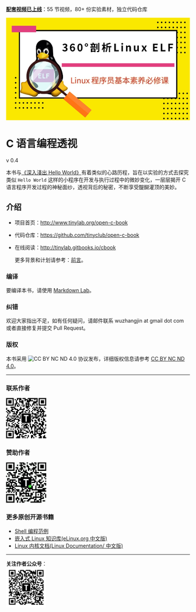 **[配套视频已上线](https://www.cctalk.com/m/group/88089283)**：55 节视频，80+ 份实验素材，独立代码仓库

[![360-elf](pic/elf-horizontal.jpg)](https://www.cctalk.com/m/group/88089283)

# C 语言编程透视

v 0.4

本书与[《深入淺出 Hello World》](http://blog.linux.org.tw/~jserv/archives/001844.html)有着类似的心路历程，旨在以实验的方式去探究类似 `Hello World` 这样的小程序在开发与执行过程中的微妙变化，一层层揭开 C 语言程序开发过程的神秘面纱，透视背后的秘密，不断享受醍醐灌顶的美妙。

## 介绍

- 项目首页：<http://www.tinylab.org/open-c-book>
- 代码仓库：<https://github.com/tinyclub/open-c-book>
- 在线阅读：<http://tinylab.gitbooks.io/cbook>

    更多背景和计划请参考：[前言](zh/preface/01-chapter1.markdown)。

### 编译

要编译本书，请使用 [Markdown Lab](http://tinylab.org/markdown-lab)。

### 纠错

欢迎大家指出不足，如有任何疑问，请邮件联系 wuzhangjin at gmail dot com 或者直接修复并提交 Pull Request。

### 版权

本书采用 ![CC BY NC ND 4.0](http://i.creativecommons.org/l/by-nc-nd/4.0/88x31.png) 协议发布，详细版权信息请参考 [CC BY NC ND 4.0](http://creativecommons.org/licenses/by-nc-nd/4.0/)。

<hr>

<span id="follow"></span>
### 联系作者

<img src="pic/tinylab-author.jpg" width="110px"/>

<span id="donate"></span>
### 赞助作者

<img src="pic/tinylab-sponsor.jpg" width="110px"/>

<span id="more"></span>

### 更多原创开源书籍

* [Shell 编程范例](http://tinylab.gitbooks.io/shellbook/)
* [嵌入式 Linux 知识库(eLinux.org 中文版)](http://tinylab.gitbooks.io/elinux/)
* [Linux 内核文档(Linux Documentation/ 中文版)](http://tinylab.gitbooks.io/linux-doc/)

<hr>

**关注作者公众号**：
<br/>
<img src='pic/tinylab-wechat.jpg' width='110px'/>
<br/>
